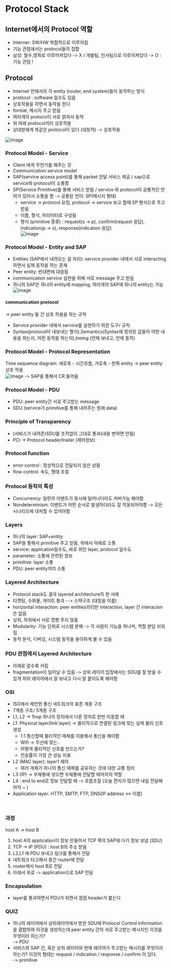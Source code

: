 # Protocol Stack

## Internet에서의 Protocol 역할
- Interner: SW/HW 복합적으로 이루어짐
- 기능 관점에서는 protocol들의 집합
- 삼성: 철수,영희로 이루어져있다 -> X / 개발팀, 인사팀으로 이루어져있다 -> O : 기능 관점 !  

## Protocol  
- Internet 안에서의 각 entity (router, end system)들이 동작하는 방식  
- protocol : software 일수도 있음
- 상호작용을 하면서 동작을 한다  
- format, 메시지 주고 받음  
- 여러개의 protoco이 서로 얽혀서 동작
- 위 아래 protocol끼리 상호작용
- 상대방에게 똑같은 protocol이 있다 (대칭적) -> 상호작용

![image](https://user-images.githubusercontent.com/50178026/114393580-2077e600-9bd5-11eb-8e5c-dc67667ad1f2.png)   


### Protocol Model - Service  
- Client 에게 무언가를 해주는 것
- Communication service model  
- SAP(service access point)를 통해 packet 전달 서비스 제공 / sap으로 service와 protocol이 소통함  
- SP(Service Primitive)를 통해 서비스 받음 / service 와 protocol이 공통적인 언어가 있어서 소통을 함 -> 공통된 언어: SP(메시지 형태)
  - service -> protocol 요청, protocol -> service 보고 할때 SP 형식으로 주고 받음  
  - 이름, 형식, 파라미터로 구성됨
  - 형식 (primitive 종류) : request(s -> p), confirm(request 응답), indication(p -> s), response(indication 응답)  
![image](https://user-images.githubusercontent.com/50178026/114396835-fcb69f00-9bd8-11eb-8004-d1cdd9661b4d.png)  

### Protocol Model - Entity and SAP 
- Entities (SAP에서 내려오는 걸 처리): service provider 내에서 서로 interacting하면서 실제 동작을 하는 존재  
- Peer entity: 반대편에 대응됨
- communication service 실현을 위해 서로 message 주고 받음
- 하나의 SAP은 하나의 entity에 mapping, 여러개의 SAP에 하나의 entity는 가능
![image](https://user-images.githubusercontent.com/50178026/114399509-f544c500-9bdb-11eb-8bb4-66c4d04162dc.png) 

#### communication protocol  
-> peer entity 들 간 상호 작용을 하는 규칙
- Service provider 내에서 service를 실현하기 위한 도구/ 규칙
- Syntax(protocol이 내보내는 형식),Semantics(Syntax에 정의된 값들이 어떤 내용을 하는지, 어떤 동작을 하는지),timing (언제 보내고, 언제 동작) 
 
### Protocol Model - Protocol Representation  
Time sequence diagram: 세로축 - 시간흐름, 가로축 - 한쪽 entity -> peer entity 상호 작용  
![image](https://user-images.githubusercontent.com/50178026/114400246-bbc08980-9bdc-11eb-9960-345336542fae.png)
-> SAP을 통해서 CR 들어옴  
 
### Protocol Model - PDU
- PDU: peer entity간 서로 주고받는 message
- SDU (service가 primitive를 통해 내려주는 원래 data)  

### Principle of Transparency   
- (서비스가 내려준)SDU를 조작없이 그대로 통과(내용 변하면 안됨)
- PCI -> Protocol header/trailer (제어정보)  

### Protocol function 
- error control : 정상적으로 전달되지 않은 상황
- flow control: 속도, 형태 조절

### Protocol 동작의 특성
- Concurrency: 일련의 이벤트가 동시에 일어나더라도 커버가능 해야함
- Nondeterminism: 이벤트가 어떤 순서로 발생하더라도 잘 작동되어야함 -> 모든 시나리오에 대처할 수 있어야함

### Layers
- 하나의 layer: SAP+entity
- SAP을 통해서 primitive 주고 받음, 위에서 아래로 소통
- service: application일수도, 바로 위인 layer, protocol 일수도
- parameter: 소통에 관련된 정보
- primitive: layer 소통
- PDU: peer entity끼리 소통

### Layered Architecture
- Protocol stack도 결국 layered architecture의 한 사례
- 티켓팅, 수화물, 게이트 통과 --> 스택구조 (대칭을 이룸)  
- horizontal interaction: peer entities끼리만 interaction, layer 간 interacion은 없음
- 상위, 하위에서 서로 영향 주지 않음
- Modularity: 기능 단위로 시스템 분해 -> 각 사람이 기능을 하나씩, 역할 분담 쉬워짐
- 동작 분석, 디버깅, 시스템 동작을 용이하게 볼 수 있음

### PDU 관점에서 Layered Architecture
- 아래로 갈수록 커짐
- fragmentation이 일어날 수 있음 -> 상위 레이어 입장에서는 SDU를 잘 받을 수 있게 하위 레이어에서 잘 보내고 다시 잘 붙이도록 해야함

### OSI
- ISO에서 제안한 통신 네트워크의 표준 계층 구조  
- 7계층 구조/ 5계층 구조  
- L1, L2 -> 1hop 하나의 장치에서 다른 장치로 한번 이동할 때  
- L1: Physical layer(link layer) -> 물리적으로 연결된 링크에 맞는 실제 물리 신호 생성
  - 1:1 통신할때 물리적인 매체를 이용해서 통신을 해야함
  - Wifi -> 무선에 맞는..  
  - 어떻게 물리적인 신호를 만드는가?  
  - 전송률이 가장 큰 성능 지표  
- L2 (MAC layer): layer1 제어 
  - 여러 개체가 하나의 통신 매체를 공유하는 것에 대한 교통 정리
- L3 (IP) -> 우체통에 넣으면 우체통에 전달할 때까지의 역할
- L4 : end to end로 정보 전달할 때 -> 흐름조절 (오늘 편지가 많으면 내일 전달해야지 ~ )  
- Application layer: HTTP, SMTP, FTP, DNS(IP address <-> 이름)  
<br>

### 과정
host A -> host B   
1. host A의 application이 정보 만들어서 TCP 쪽의 SAP에 다가 정보 보냄 (SDU)  
2. TCP -> IP (PDU) : host B의 주소 받음  
3. L2,L1 에 PDU 보내고 링크를 통해서 전달  
4. 네트워크 타고해서 중간 router에 전달   
5. router에서 host B로 전달  
6. 아래서 위로 -> application으로 SAP 전달  

### Encapsulation 
- layer를 통과하면서 PDU가 되면서 점점 header가 붙는다  

### QUIZ

- 하나의 레이어에서 상위레이어에서 받은 SDU에 Protocol Control Information 을 결합하여 이것을 생성하는데 peer entity 간의 서로 주고받는 메시지인 이것을 무엇이라 하는가?  
-> PDU  
- 서비스와 SAP 간, 혹은 상위 레이어와 현재 레이어가 주고받는 메시지를 무엇이라 하는가? 이것의 형태는 request / indication / response / confirm 이 있다.  
-> primitive  

